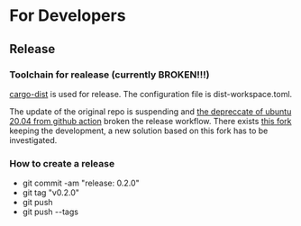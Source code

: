 # For Developers

## Release

### Toolchain for realease (currently BROKEN!!!)
[cargo-dist](https://github.com/axodotdev/cargo-dist) is used for release.
The configuration file is dist-workspace.toml.

The update of the original repo is suspending and [the depreccate of ubuntu 20.04 from github action](https://github.com/actions/runner-images/issues/11101) broken the release workflow.
There exists [this fork](https://github.com/astral-sh/cargo-dist) keeping the development, a new solution based on this fork has to be investigated.


### How to create a release
- git commit -am "release: 0.2.0"
- git tag "v0.2.0"
- git push
- git push --tags
